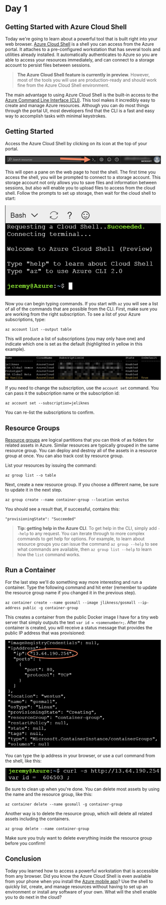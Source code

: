 # Day 1

## Getting Started with Azure Cloud Shell

Today we're going to learn about a powerful tool that is built right into your web browser. [Azure Cloud Shell](https://goo.gl/SCRXWy) is a shell you can access from the Azure portal. It attaches to a pre-configured workstation that has several tools and utilities already installed. It automatically authenticates to Azure so you are able to access your resources immediately, and can connect to a storage account to persist files between sessions.

> **The Azure Cloud Shell feature is currently in preview.** However, most of the tools you will use are production-ready and should work fine from the Azure Cloud Shell environment.

The main advantage to using Azure Cloud Shell is the built-in access to the [Azure Command Line Interface (CLI)](https://goo.gl/kU51Da). This tool makes it incredibly easy to create and manage Azure resources. Although you can do most things through the portal UI, most developers find that the CLI is a fast and easy way to accomplish tasks with minimal keystrokes.

## Getting Started

Access the Azure Cloud Shell by clicking on its icon at the top of your portal.

![Cloud Shell Icon](./assets/cloudshellicon.png)

This will open a pane on the web page to host the shell. The first time you access the shell, you will be prompted to connect to a storage account. This storage account not only allows you to save files and information between sessions, but also will enable you to upload files to access from the cloud shell. Follow the prompts to set up storage, then wait for the cloud shell to start:

![Cloud Shell Ready](./assets/cloudshellready.png)

Now you can begin typing commands. If you start with `az` you will see a list of all of the commands that are possible from the CLI. First, make sure you are working from the right subscription. To see a list of your Azure subscriptions, type:

`az account list --output table`

This will produce a list of subscriptions (you may only have one) and indicate which one is set as the default (highlighted in yellow in this example).

![List of Subscriptions](./assets/subscriptions.png)

If you need to change the subscription, use the `account set` command. You can pass it the subscription name or the subscription id:

`az account set --subscription=jeliknes`

You can re-list the subscriptions to confirm.

## Resource Groups

[Resource groups](https://goo.gl/PAhuoD) are logical partitions that you can think of as folders for related assets in Azure. Similar resources are typically grouped in the same resource group. You can deploy and destroy all of the assets in a resource group at once. You can also track cost by resource group.

List your resources by issuing the command:

`az group list --o table`

Next, create a new resource group. If you choose a different name, be sure to update it in the next step.

`az group create --name container-group --location westus`

You should see a result that, if successful, contains this:

`"provisioningState": "Succeeded"`

> **Tip: getting help in the Azure CLI**. To get help in the CLI, simply add `--help` to any request. You can iterate through to more complex commands to get help for options. For example, to learn about resource groups you can issue the command `az group --help` to see what commands are available, then `az group list --help` to learn how the `list` command works.

## Run a Container

For the last step we'll do something way more interesting and run a container. Type the following command and hit enter (remember to update the resource group name if you changed it in the previous step).

`az container create --name gosmall --image jlikness/gosmall --ip-address public -g container-group`

This creates a container from the public Docker image I have for a tiny web server that simply outputs the text `var id = <somenumber>;`. After the container is created, you will receive a status message that provides the public IP address that was provisioned:

![JSON that Contains the IP Address](./assets/ipaddress.png)

You can type the ip address in your browser, or use a curl command from the shell, like this:

![curl command](./assets/curl.png)

Be sure to clean up when you're done. You can delete most assets by using the name and the resource group, like this:

`az container delete --name gosmall -g container-group`

Another way is to delete the resource group, which will delete all related assets including the containers.

`az group delete --name container-group`

Make sure you truly want to delete everything inside the resource group before you confirm!

## Conclusion

Today you learned how to access a powerful workstation that is accessible from any browser. Did you know the Azure Cloud Shell is even available from your phone when you install the [Azure mobile app](https://goo.gl/9aYje6)? Use the shell to quickly list, create, and manage resources without having to set up an environment or install any software of your own. What will the shell enable you to do next in the cloud?